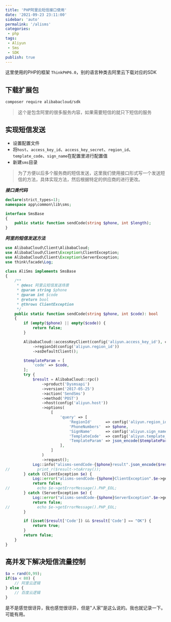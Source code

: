 ```yaml
---
title: 'PHP阿里云短信接口使用'
date: '2021-09-23 23:11:00'
sidebar: 'auto'
permalink: '/alisms'
categories:
 - php
tags:
 - Aliyun
 - Sms
 - SDK
publish: true
---
```




这里使用的PHP的框架 `ThinkPHP6.0`，别的语言种类去阿里云下载对应的SDK

## 下载扩展包

```bash
composer require alibabacloud/sdk
```

> 这个是包含阿里的很多服务内容，如果需要短信的就只下短信的服务



<!-- more -->

## 实现短信发送

- 设置配置文件
- 将`host`、`access_key_id`、`access_key_secret`、`region_id`、`template_code`、`sign_name`在配置里进行配置值
- 新建`sms`目录

>为了方便以后多个服务商的短信发送，这里我们使用接口形式写一个发送短信的方法，具体实现方法，然后根据特定的供应商的进行更改。

***接口类代码***

```php
declare(strict_types=1);
namespace app\common\lib\sms;

interface SmsBase
{
    public static function sendCode(string $phone, int $length);
}
```

***阿里的短信发送方法***

```php
use AlibabaCloud\Client\AlibabaCloud;
use AlibabaCloud\Client\Exception\ClientException;
use AlibabaCloud\Client\Exception\ServerException;
use think\facade\Log;

class AliSms implements SmsBase
{
    /**
     * @desc 阿里云短信发送场景
     * @param string $phone
     * @param int $code
     * @return bool
     * @throws ClientException
     */
    public static function sendCode(string $phone, int $code): bool
    {
        if (empty($phone) || empty($code)) {
            return false;
        }

        AlibabaCloud::accessKeyClient(config('aliyun.access_key_id'), config('aliyun.access_key_secret'))
            ->regionId(config('aliyun.region_id'))
            ->asDefaultClient();

        $templateParam = [
            'code' => $code,
        ];
        try {
            $result = AlibabaCloud::rpc()
                ->product('Dysmsapi')
                ->version('2017-05-25')
                ->action('SendSms')
                ->method('POST')
                ->host(config('aliyun.host'))
                ->options(
                    [
                        'query' => [
                            'RegionId'      => config('aliyun.region_id'),
                            'PhoneNumbers'  => $phone,
                            'SignName'      => config('aliyun.sign_name'),
                            'TemplateCode'  => config('aliyun.template_code'),
                            'TemplateParam' => json_encode($templateParam),
                        ],
                    ]
                )
                ->request();
            Log::info("alisms-sendCode-{$phone}result".json_encode($result->toArray()));
//            print_r($result->toArray());
        } catch (ClientException $e) {
            Log::error("alisms-sendCode-{$phone}ClientException".$e->getErrorMessage());
            return false;
//            echo $e->getErrorMessage().PHP_EOL;
        } catch (ServerException $e) {
            Log::error("alisms-sendCode-{$phone}ServerException".$e->getErrorMessage());
            return false;
//            echo $e->getErrorMessage().PHP_EOL;
        }

        if (isset($result['Code']) && $result['Code'] == "OK") {
            return true;
        }
        return false;
    }
}
```

## 高并发下解决短信流量控制

```php
$a = rand(0,99);
if($a < 80) {
    // 阿里云逻辑
} else {
    // 百度云逻辑
}
```

是不是感觉很讶异，我也感觉很讶异，但是"人家"是这么说的。我也就记录一下。可能有用。